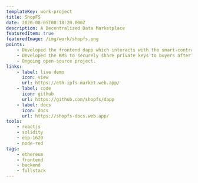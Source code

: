 ```yaml
---
templateKey: work-project
title: ShopFS
date: 2020-08-05T00:18:20.000Z
description: A Decentralized Data Marketplace
featuredItem: true
featuredImage: /img/work/shopfs.png
points:
    - Developed the frontend dapp which interacts with the smart-contracts using web3JS.
    - Developed the KMS to securely share private keys to buyers after sale is done.
    - Ongoing open-source project.
links:
    - label: live demo
      icon: view
      url: https://eth-ipfs-market.web.app/
    - label: code
      icon: github
      url: https://github.com/shopfs/dapp
    - label: docs
      icon: docs
      url: https://shopfs-docs.web.app/
tools:
    - reactjs
    - solidity
    - eip-1620
    - node-red
tags:
    - ethereum
    - frontend
    - backend
    - fullstack
---
```

